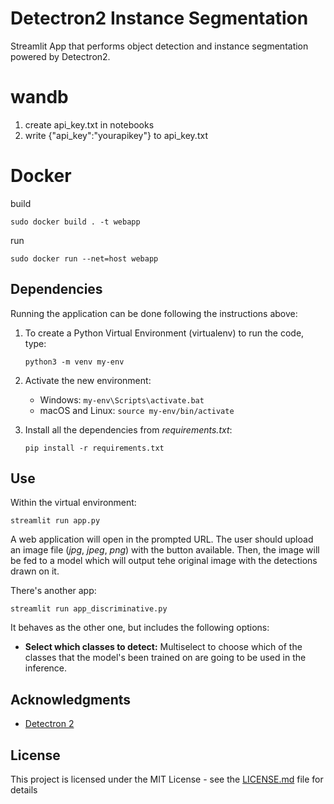 # Detectron2 Instance Segmentation

Streamlit App that performs object detection and instance segmentation powered by Detectron2.
# wandb
1) create api_key.txt in notebooks  
2) write {"api_key":"yourapikey"} to api_key.txt  

# Docker
 
build  
```
sudo docker build . -t webapp 
```

run
```
sudo docker run --net=host webapp
```

## Dependencies

Running the application can be done following the instructions above:

1. To create a Python Virtual Environment (virtualenv) to run the code, type:

    ```python3 -m venv my-env```

2. Activate the new environment:
    * Windows: ```my-env\Scripts\activate.bat```
    * macOS and Linux: ```source my-env/bin/activate``` 

3. Install all the dependencies from *requirements.txt*:

    ```pip install -r requirements.txt```

## Use

Within the virtual environment:

```streamlit run app.py```

A web application will open in the prompted URL. The user should upload an image file (*jpg*, *jpeg*, *png*) with the button available. Then, the image will be fed to a model which will output tehe original image with the detections drawn on it.

There's another app:

```streamlit run app_discriminative.py```

It behaves as the other one, but includes the following options:

* **Select which classes to detect:** Multiselect to choose which of the classes that the model's been trained on are going to be used in the inference. 

## Acknowledgments

* [Detectron 2](https://github.com/facebookresearch/detectron2)

## License

This project is licensed under the MIT License - see the [LICENSE.md](LICENSE.md) file for details